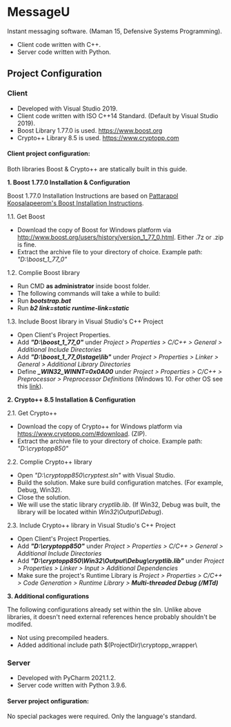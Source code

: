 # MessageU
Instant messaging software. (Maman 15, Defensive Systems Programming).
* Client code written with C++.
* Server code written with Python.


## Project Configuration

### Client
* Developed with Visual Studio 2019.
* Client code written with ISO C++14 Standard. (Default by Visual Studio 2019).
* Boost Library 1.77.0 is used. https://www.boost.org
* Crypto++ Library 8.5 is used. https://www.cryptopp.com

#### Client project configuration:

Both libraries Boost & Crypto++ are statically built in this guide.

<b>1. Boost 1.77.0 Installation & Configuration</b>

Boost 1.77.0 Installation Instructions are based on [Pattarapol Koosalapeerom's Boost Installation Instructions](https://tomkoos.github.io/cpp/boost-vs.html).

1.1. Get Boost
* Download the copy of Boost for Windows platform via http://www.boost.org/users/history/version_1_77_0.html. Either .7z or .zip is fine.
* Extract the archive file to your directory of choice. Example path: <i>"D:\boost_1_77_0\"</i>

1.2. Complie Boost library
* Run CMD <b>as administrator</b> inside boost folder.
* The following commands will take a while to build:
* Run <i><b>bootstrap.bat</b></i> 
* Run <i><b>b2 link=static runtime-link=static </b></i>

1.3. Include Boost library in Visual Studio's C++ Project

* Open Client's Project Properties.
* Add <i><b>"D:\boost_1_77_0\"</b></i> under <i>Project > Properties > C/C++ > General > Additional Include Directories</i>
* Add <i><b>"D:\boost_1_77_0\stage\lib"</b></i> under <i>Project > Properties > Linker > General > Additional Library Directories</i>
* Define <i><b>_WIN32_WINNT=0x0A00</b></i> under <i>Project > Properties > C/C++ > Preprocessor > Preprocessor Definitions</i> (Windows 10. For other OS see this [link](https://docs.microsoft.com/en-us/cpp/porting/modifying-winver-and-win32-winnt?view=msvc-160)).


<b>2. Crypto++ 8.5 Installation & Configuration</b>

2.1. Get Crypto++
* Download the copy of Crypto++ for Windows platform via https://www.cryptopp.com/#download. (ZIP).
* Extract the archive file to your directory of choice. Example path: <i>"D:\cryptopp850\"</i>

2.2. Complie Crypto++ library
* Open <i>"D:\cryptopp850\cryptest.sln"</i> with Visual Studio.
* Build the solution. Make sure build configuration matches. (For example, Debug, Win32).
* Close the solution.
* We will use the static library <i>cryptlib.lib</i>. (If Win32, Debug was built, the library will be located within <i>Win32\Output\Debug</i>).


2.3. Include Crypto++ library in Visual Studio's C++ Project

* Open Client's Project Properties.
* Add <i><b>"D:\cryptopp850\"</b></i> under <i>Project > Properties > C/C++ > General > Additional Include Directories</i>
* Add <i><b>"D:\cryptopp850\Win32\Output\Debug\cryptlib.lib"</b></i> under <i>Project > Properties > Linker > Input > Additional Dependencies</i>
* Make sure the project's Runtime Library is <i>Project > Properties > C/C++ > Code Generation > Runtime Library > <b>Multi-threaded Debug (/MTd)</b></i>

<b>3. Additional configurations</b>

The following configurations already set within the sln. Unlike above libraries, it doesn't need external references hence probably shouldn't be modifed.
* Not using precompiled headers. 
* Added additional include path $(ProjectDir)\cryptopp_wrapper\



### Server
* Developed with PyCharm 2021.1.2.
* Server code written with Python 3.9.6.
#### Server project onfiguration:
No special packages were required. Only the language's standard.


